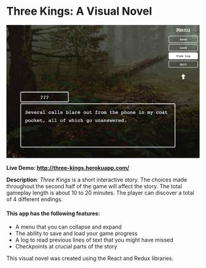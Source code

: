 # Three Kings: A Visual Novel

![Three Kings](./public/example_screen.png)

**Live Demo: http://three-kings.herokuapp.com/**

**Description**: *Three Kings* is a short interactive story. The choices made throughout the second half of the game will affect the story. The total gameplay length is about 10 to 20 minutes. The player can discover a total of 4 different endings.

#### This app has the following features:

* A menu that you can collapse and expand
* The ability to save and load your game progress
* A log to read previous lines of text that you might have missed
* Checkpoints at crucial parts of the story

This visual novel was created using the React and Redux libraries.
